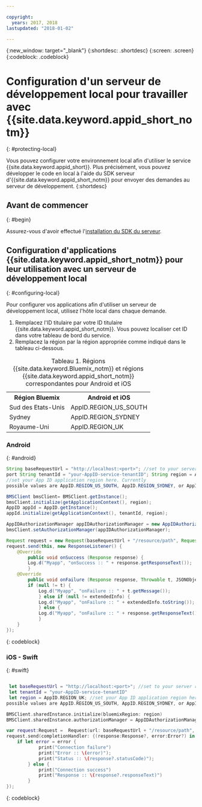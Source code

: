 ```yaml
---

copyright:
  years: 2017, 2018
lastupdated: "2018-01-02"

---
```

{:new_window: target="_blank"}
{:shortdesc: .shortdesc}
{:screen: .screen}
{:codeblock: .codeblock}



#  Configuration d'un serveur de développement local pour travailler avec {{site.data.keyword.appid_short_notm}}
{: #protecting-local}

Vous pouvez configurer votre environnement local afin d'utiliser le service {{site.data.keyword.appid_short}}. Plus précisément, vous pouvez développer le code en local à
l'aide du SDK serveur d'{{site.data.keyword.appid_short_notm}} pour envoyer des demandes au serveur de développement.
{:shortdesc}


## Avant de commencer
{: #begin}

Assurez-vous d'avoir effectué l'[installation du SDK du serveur](/docs/services/appid/install.html#nodejs-setup).


## Configuration d'applications {{site.data.keyword.appid_short_notm}} pour leur utilisation avec un serveur de développement local
{: #configuring-local}

Pour configurer vos applications afin d'utiliser un serveur de développement local, utilisez l'hôte local dans chaque demande.

1. Remplacez l'ID titulaire par votre ID titulaire {{site.data.keyword.appid_short_notm}}. Vous pouvez localiser cet ID dans votre tableau de bord du service.
2. Remplacez la région par la région appropriée comme indiqué dans le tableau ci-dessous.

<table> <caption> Tableau 1. Régions {{site.data.keyword.Bluemix_notm}} et régions {{site.data.keyword.appid_short_notm}} correspondantes pour Android et iOS </caption>
<tr>
  <th> Région Bluemix </th>
  <th> Android et iOS </th>
</tr>
<tr>
  <td> Sud des Etats-Unis </td>
  <td> AppID.REGION_US_SOUTH </td>
</tr>
<tr>
  <td> Sydney </td>
  <td> AppID.REGION_SYDNEY </td>
</tr>
<tr>
  <td> Royaume-Uni </td>
  <td> AppID.REGION_UK </td>
</tr>
</table>



### Android
{: #android}
```java
String baseRequestUrl = "http://localhost:<port>"; //set to your server running
port String tenantId = "your-AppID-service-tenantID"; String region = AppID.REGION_UK;
//set your App ID application region here. Currently
possible values are AppID.REGION_US_SOUTH, AppID.REGION_SYDNEY, or AppID.REGION_UK.

BMSClient bmsClient= BMSClient.getInstance();
bmsClient.initialize(getApplicationContext(), region);
AppID appId = AppID.getInstance();
appId.initialize(getApplicationContext(), tenantId, region);

AppIDAuthorizationManager appIDAuthorizationManager = new AppIDAuthorizationManager(appId);
bmsClient.setAuthorizationManager(appIDAuthorizationManager);

Request request = new Request(baseRequestUrl + "/resource/path", Request.GET);
request.send(this, new ResponseListener() {
    @Override
		public void onSuccess (Response response) {
        Log.d("Myapp", "onSuccess :: " + response.getResponseText());
		}
    @Override
		public void onFailure (Response response, Throwable t, JSONObject extendedInfo) {
        if (null != t) {
            Log.d("Myapp", "onFailure :: " + t.getMessage());
			} else if (null != extendedInfo) {
            Log.d("Myapp", "onFailure :: " + extendedInfo.toString());
			} else {
            Log.d("Myapp", "onFailure :: " + response.getResponseText());
			}
    }
});
```
{: codeblock}

### iOS - Swift
{: #swift}
```swift

 let baseRequestUrl = "http://localhost:<port>"; //set to your server running port
 let tenantId = "your-AppID-service-tenantID"
 let region = AppID.REGION_UK; //set your App ID application region here. Currently
possible values are AppID.REGION_US_SOUTH, AppID.REGION_SYDNEY, or AppID.REGION_UK.

BMSClient.sharedInstance.initialize(bluemixRegion: region)
BMSClient.sharedInstance.authorizationManager = AppIDAuthorizationManager(appid:AppID.sharedInstance)

var request:Request =  Request(url: baseRequestUrl + "/resource/path", method: HttpMethod.GET)
request.send(completionHandler: {(response:Response?, error:Error?) in
    if let error = error {
            print("Connection failure")
     		print("Error :: \(error)");
     		print("Status :: \(response?.statusCode)");
    	} else {
            print("Connection success")
            print("Response :: \(response?.responseText)")
        }
});
```
{: codeblock}
